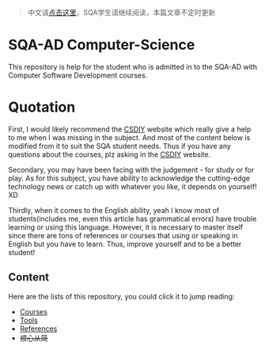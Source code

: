 > 中文请[点击这里](ReadmeCN.md)，SQA学生请继续阅读，本篇文章不定时更新
# SQA-AD Computer-Science
This repository is help for the student who is admitted in to the SQA-AD with Computer Software Development courses.
# Quotation
First, I would likely recommend the [CSDIY](https://csdiy.wiki) website which really give a help to me when I was missing in the subject. And most of the content below is modified from it to suit the SQA student needs. Thus if you have any questions about the courses, plz asking in the [CSDIY](https://csdiy.wiki) website.

Secondary, you may have been facing with the judgement - for study or for play. As for this subject, you have ability to acknowledge  the cutting-edge technology news or catch up with whatever you like, it depends on yourself! XD

Thirdly, when it comes to the English ability, yeah I know most of students(includes me, even this article has grammatical errors) have trouble learning or using this language. However, it is necessary to master itself since there are tons of references or courses that using or speaking in English but you have to learn. Thus, improve yourself and to be a better student!

## Content
Here are the lists of this repository, you could click it to jump reading:
* [Courses](English/Courses.md)
* [Tools](English/Tools.md)
* [References](English/References.md)
* ~~烦心从简~~


